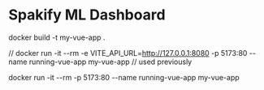# Spakify ML Dashboard

docker build -t my-vue-app .

// docker run -it --rm  -e VITE_API_URL=http://127.0.0.1:8080 -p 5173:80 --name running-vue-app my-vue-app // used previously


docker run -it --rm -p 5173:80 --name running-vue-app my-vue-app